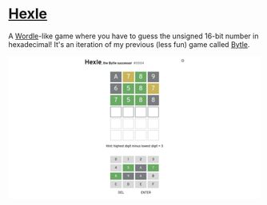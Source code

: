 # [Hexle](https://jamesl.me/hexle)
A [Wordle](https://www.powerlanguage.co.uk/wordle/)-like game where you have to guess the unsigned 16-bit number in hexadecimal! It's an iteration of my previous (less fun) game called [Bytle](https://jamesl.me/bytle/).

![Screenshot of Hexle](media/demo.png)